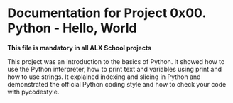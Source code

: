 # Documentation for Project 0x00. Python - Hello, World

**This file is mandatory in all ALX School projects**



This project was an introduction to the basics of Python. It showed how to use the Python interpreter, how to print text and variables using print and how to use strings.
It explained indexing and slicing in Python and demonstrated the official Python coding style and how to check your code with pycodestyle.
